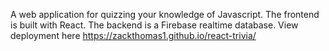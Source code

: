 A web application for quizzing your knowledge of Javascript. The frontend is built with React. The backend is a Firebase realtime database. View deployment here https://zackthomas1.github.io/react-trivia/